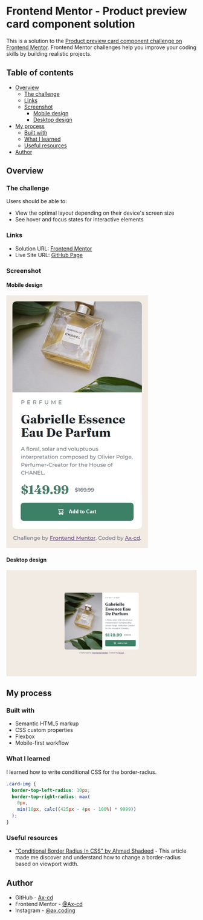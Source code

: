 # Frontend Mentor - Product preview card component solution

This is a solution to the [Product preview card component challenge on Frontend Mentor](https://www.frontendmentor.io/challenges/product-preview-card-component-GO7UmttRfa). Frontend Mentor challenges help you improve your coding skills by building realistic projects.

## Table of contents

- [Overview](#overview)
  - [The challenge](#the-challenge)
  - [Links](#links)
  - [Screenshot](#screenshot)
    - [Mobile design](#mobile-design)
    - [Desktop design](#desktop-design)
- [My process](#my-process)
  - [Built with](#built-with)
  - [What I learned](#what-i-learned)
  - [Useful resources](#useful-resources)
- [Author](#author)

## Overview

### The challenge

Users should be able to:

- View the optimal layout depending on their device's screen size
- See hover and focus states for interactive elements

### Links

- Solution URL: [Frontend Mentor](https://your-solution-url.com)
- Live Site URL: [GitHub Page](https://ax-cd.github.io/product-preview-card-challenge/)

### Screenshot

#### Mobile design

![](./design/mobile-design-screenshot.jpeg)

#### Desktop design

![](./design/desktop-design-screenshot.jpeg)

## My process

### Built with

- Semantic HTML5 markup
- CSS custom properties
- Flexbox
- Mobile-first workflow

### What I learned

I learned how to write conditional CSS for the border-radius.

```css
.card-img {
  border-top-left-radius: 10px;
  border-top-right-radius: max(
    0px,
    min(10px, calc((425px - 4px - 100%) * 9999))
  );
}
```

### Useful resources

- ["Conditional Border Radius In CSS" by Ahmad Shadeed](https://ishadeed.com/article/conditional-border-radius/) - This article made me discover and understand how to change a border-radius based on viewport width.

## Author

- GitHub - [Ax-cd](https://github.com/Ax-cd)
- Frontend Mentor - [@Ax-cd](https://www.frontendmentor.io/profile/Ax-cd)
- Instagram - [@ax.coding](https://www.instagram.com/ax.coding/)
